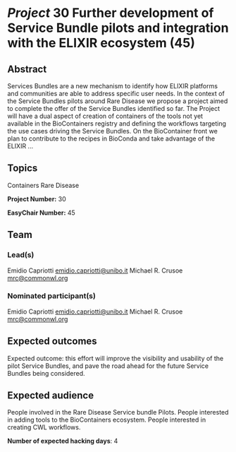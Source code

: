 # *Project* 30 Further development of Service Bundle pilots and integration with the ELIXIR ecosystem (45)

## Abstract

Services Bundles are a new mechanism to identify how ELIXIR platforms and communities are able to address specific user needs. In the context of the Service Bundles pilots around Rare Disease we propose a project aimed to complete the offer of the Service Bundles identified so far. The Project will have a dual aspect of creation of containers of the tools not yet available in the BioContainers registry and defining the workflows targeting the use cases driving the Service Bundles. On the BioContainer front we plan to contribute to the recipes in BioConda and take advantage of the ELIXIR ...

## Topics

Containers
 Rare Disease

**Project Number:** 30



**EasyChair Number:** 45

## Team

### Lead(s)

Emidio Capriotti <emidio.capriotti@unibo.it>
 Michael R. Crusoe <mrc@commonwl.org>

### Nominated participant(s)

Emidio Capriotti <emidio.capriotti@unibo.it>
 Michael R. Crusoe <mrc@commonwl.org>

## Expected outcomes

Expected outcome: this effort will improve the visibility and usability of the pilot Service Bundles, and pave the road ahead for the future Service Bundles being considered.

## Expected audience

People involved in the Rare Disease Service bundle Pilots.
 People interested in adding tools to the BioContainers ecosystem.
 People interested in creating CWL workflows.

**Number of expected hacking days**: 4

